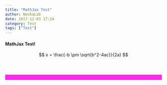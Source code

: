 ```yaml
---
title: "MathJax Test"
author: NenkaLab
date: 2017-12-03 17:24
category: Test
tags: ["Test"]
---
```

#### MathJax Test! <br>
$$ x = \frac{-b \pm \sqrt{b^2-4ac}}{2a} $$
<br><br>
<div id="flick" style="height: 380px; position:absolute; top: 0; z-index: 0;>
<div style="background-color:#CC66CC">
<p>&nbsp;</p>
</div>
<div style="background-color:#FF29EE">
<p>&nbsp;</p>
</div>
</div>
<script>
var f5 = new eg.Flicking($("#flick"), {
threshold : 100,
circular : true,
duration : 1000
});

var isStart = false;
function start() {
if(isStart) {
f5.next();
}else {
isStart = true;
}
setTimeout(start, 5000);
} start();
</script>    
